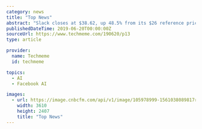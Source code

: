 ```yaml
---
category: news
title: "Top News"
abstract: "Slack closes at $38.62, up 48.5% from its $26 reference price, on its first day of trading, valuing the company at about $20B — KEY POINTS — Slack surged 48.5% in its first day of trading on the New York Stock Exchange. It opened at a share price of $ ..."
publishedDateTime: 2019-06-20T00:00:00Z
sourceUrl: https://www.techmeme.com/190620/p13
type: article

provider:
  name: Techmeme
  id: techmeme

topics:
  - AI
  - Facebook AI

images:
  - url: https://image.cnbcfm.com/api/v1/image/105978999-1561038089817rts2iwz1.jpg?v=1561038159
    width: 3610
    height: 2407
    title: "Top News"
---
```

